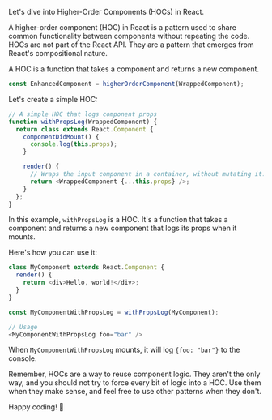 Let's dive into Higher-Order Components (HOCs) in React.

A higher-order component (HOC) in React is a pattern used to share common functionality between components without repeating the code. HOCs are not part of the React API. They are a pattern that emerges from React's compositional nature.

A HOC is a function that takes a component and returns a new component.

```javascript
const EnhancedComponent = higherOrderComponent(WrappedComponent);
```

Let's create a simple HOC:

```javascript
// A simple HOC that logs component props
function withPropsLog(WrappedComponent) {
  return class extends React.Component {
    componentDidMount() {
      console.log(this.props);
    }

    render() {
      // Wraps the input component in a container, without mutating it. Good!
      return <WrappedComponent {...this.props} />;
    }
  };
}
```

In this example, `withPropsLog` is a HOC. It's a function that takes a component and returns a new component that logs its props when it mounts.

Here's how you can use it:

```javascript
class MyComponent extends React.Component {
  render() {
    return <div>Hello, world!</div>;
  }
}

const MyComponentWithPropsLog = withPropsLog(MyComponent);

// Usage
<MyComponentWithPropsLog foo="bar" />
```

When `MyComponentWithPropsLog` mounts, it will log `{foo: "bar"}` to the console.

Remember, HOCs are a way to reuse component logic. They aren't the only way, and you should not try to force every bit of logic into a HOC. 
Use them when they make sense, and feel free to use other patterns when they don't. 

Happy coding! 🚀
